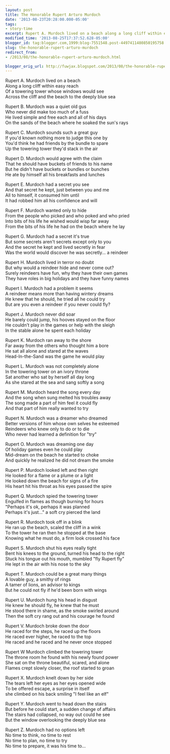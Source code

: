 ```yaml
---
layout: post
title: The Honorable Rupert Arturo Murdoch
date: '2013-08-23T20:28:00.000-05:00'
tags:
- story-time
excerpt: Rupert A. Murdoch lived on a beach along a long cliff within easy reach...
modified_time: '2013-08-25T17:37:52.628-05:00'
blogger_id: tag:blogger.com,1999:blog-7551548.post-4497411480850195758
slug: the-honorable-rupert-arturo-murdoch
redirect_from:
- /2013/08/the-honorable-rupert-arturo-murdoch.html

blogger_orig_url: http://fuwjax.blogspot.com/2013/08/the-honorable-rupert-arturo-murdoch.html
---
```


Rupert A. Murdoch lived on a beach  
Along a long cliff within easy reach  
Of a towering tower whose windows would see  
Across the cliff and the beach to the deeply blue sea  

Rupert B. Murdoch was a quiet old gus  
Who never did make too much of a fuss  
He lived simple and free each and all of his days  
On the sands of the beach where he soaked the sun's rays  

Rupert C. Murdoch sounds such a great guy  
If you'd known nothing more to judge this one by  
You'd think he had friends by the bundle to spare  
Up the towering tower they'd stack in the air  

Rupert D. Murdoch would agree with the claim  
That he should have buckets of friends to his name  
But he didn't have buckets or bundles or bunches  
He ate by himself all his breakfasts and lunches  

Rupert E. Murdoch had a secret you see  
And that secret he kept, just between you and me  
All to himself, it consumed him until  
It had robbed him all his confidence and will  

Rupert F. Murdoch wanted only to hide  
From the people who picked and who poked and who pried  
Into bits of his life he wished would wisp far away  
From the bits of his life he had on the beach where he lay  

Rupert G. Murdoch had a secret it's true  
But some secrets aren't secrets except only to you  
And the secret he kept and lived secretly in fear  
Was the world would discover he was secretly... a reindeer  

Rupert H. Murdoch lived in terror no doubt  
But why would a reindeer hide and never come out?  
Surely reindeers have fun, why they have their own games  
They have roles in big holidays and they have funny names  

Rupert I. Murdoch had a problem it seems  
A reindeer means more than having wintery dreams  
He knew that he should, he tried all he could try  
But are you even a reindeer if you never could fly?  

Rupert J. Murdoch never did soar  
He barely could jump, his hooves stayed on the floor  
He couldn't play in the games or help with the sleigh  
In the stable alone he spent each holiday  

Rupert K. Murdoch ran away to the shore  
Far away from the others who thought him a bore  
He sat all alone and stared at the waves  
Head-In-the-Sand was the game he would play  

Rupert L. Murdoch was not completely alone  
In the towering tower on an ivory throne  
Sat another who sat by herself all day long  
As she stared at the sea and sang softly a song  

Rupert M. Murdoch heard the song every day  
And the song when sung melted his troubles away  
The song made a part of him feel it could fly  
And that part of him really wanted to try  

Rupert N. Murdoch was a dreamer who dreamed  
Better versions of him whose own selves he esteemed  
Reindeers who knew only to do or to die  
Who never had learned a definition for "try"  

Rupert O. Murdoch was dreaming one day  
Of holiday games even he could play  
Mid-dream on the beach he started to choke  
And quickly he realized he did not dream the smoke  

Rupert P. Murdoch looked left and then right  
He looked for a flame or a plume or a light  
He looked down the beach for signs of a fire  
His heart hit his throat as his eyes passed the spire  

Rupert Q. Murdoch spied the towering tower  
Engulfed in flames as though burning for hours  
"Perhaps it's ok, perhaps it was planned  
Perhaps it's just..." a soft cry pierced the land  

Rupert R. Murdoch took off in a blink  
He ran up the beach, scaled the cliff in a wink  
To the tower he ran then he stopped at the base  
Knowing what he must do, a firm look crossed his face  

Rupert S. Murdoch shut his eyes really tight  
Bent his knees to the ground, turned his head to the right  
Stuck his tongue out his mouth, mumbled "fly Rupert fly"  
He lept in the air with his nose to the sky  

Rupert T. Murdoch could be a great many things  
A lovable guy, a smithy of rings  
A tamer of lions, an advisor to kings  
But he could not fly if he'd been born with wings  

Rupert U. Murdoch hung his head in disgust  
He knew he should fly, he knew that he must  
He stood there in shame, as the smoke swirled around  
Then the soft cry rang out and his courage he found  

Rupert V. Murdoch broke down the door  
He raced for the steps, he raced up the floors  
He raced ever higher, he raced to the top  
He raced and he raced and he never once stopped  

Rupert W Murdoch climbed the towering tower  
The throne room he found with his newly found power  
She sat on the throne beautiful, scared, and alone  
Flames crept slowly closer, the roof started to groan  

Rupert X. Murdoch knelt down by her side  
The tears left her eyes as her eyes opened wide  
To be offered escape, a surprise in itself  
she climbed on his back smiling "I feel like an elf"  

Rupert Y. Murdoch went to head down the stairs  
But before he could start, a sudden change of affairs  
The stairs had collapsed, no way out could he see  
But the window overlooking the deeply blue sea  

Rupert Z. Murdoch had no options left  
No time to think, no time to rest  
No time to plan, no time to try  
No time to prepare, it was his time to...
